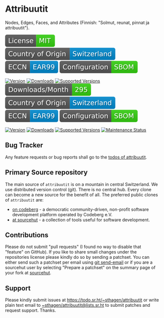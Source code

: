 # Attribuutit

Nodes, Edges, Faces, and Attributes (Finnish: "Solmut, reunat, pinnat ja attribuutit").

[![license](badges/license-spdx-mit.svg)](https://git.sr.ht/~sthagen/attribuutit/tree/default/item/LICENSE)
[![Country of Origin](badges/country-of-origin-name-switzerland-neutral.svg)](https://git.sr.ht/~sthagen/attribuutit/tree/default/item/COUNTRY-OF-ORIGIN)
[![Export Classification Control Number (ECCN)](badges/export-control-classification-number_eccn-ear99-neutral.svg)](https://git.sr.ht/~sthagen/attribuutit/tree/default/item/EXPORT-CONTROL-CLASSIFICATION-NUMBER)
[![Configuration](badges/configuration-sbom.svg)](third-party/index.html)

[![Version](https://img.shields.io/pypi/v/attribuutit.svg?style=flat)](https://pypi.python.org/pypi/attribuutit/)
[![Downloads](https://static.pepy.tech/badge/attribuutit/month)](https://pepy.tech/project/attribuutit)
[![Supported Versions](https://img.shields.io/pypi/pyversions/attribuutit.svg?style=flat)](https://pypi.python.org/pypi/attribuutit/)
[![Maintenance Status](docs/badges/downloads-per-month.svg)](https://git.sr.ht/~sthagen/attribuutit/log)
[![Country of Origin](badges/country-of-origin-name-switzerland-neutral.svg)](https://git.sr.ht/~sthagen/attribuutitNAME/tree/default/item/COUNTRY-OF-ORIGIN)
[![Export Classification Control Number (ECCN)](badges/export-control-classification-number_eccn-ear99-neutral.svg)](https://git.sr.ht/~sthagen/attribuutitNAME/tree/default/item/EXPORT-CONTROL-CLASSIFICATION-NUMBER)
[![Configuration](badges/configuration-sbom.svg)](third-party/index.html)

[![Version](https://img.shields.io/pypi/v/attribuutitNAME.svg?style=flat)](https://pypi.python.org/pypi/attribuutitNAME/)
[![Downloads](https://static.pepy.tech/badge/attribuutitNAME/month)](https://pepy.tech/project/attribuutitNAME)
[![Supported Versions](https://img.shields.io/pypi/pyversions/attribuutitNAME.svg?style=flat)](https://pypi.python.org/pypi/attribuutitNAME/)
[![Maintenance Status](https://img.shields.io/github/commit-activity/y/sthagen/attribuutitNAME.svg?style=flat)](https://git.sr.ht/~sthagen/attribuutitNAME/log)

## Bug Tracker

Any feature requests or bug reports shall go to the [todos of attribuutit](https://todo.sr.ht/~sthagen/attribuutit).

## Primary Source repository

The main source of `attribuutit` is on a mountain in central Switzerland.
We use distributed version control (git).
There is no central hub.
Every clone can become a new source for the benefit of all.
The preferred public clones of `attribuutit` are:

* [on codeberg](https://codeberg.org/sthagen/attribuutit) - a democratic community-driven, non-profit software development platform operated by Codeberg e.V.
* [at sourcehut](https://git.sr.ht/~sthagen/attribuutit) - a collection of tools useful for software development.

## Contributions

Please do not submit "pull requests" (I found no way to disable that "feature" on GitHub).
If you like to share small changes under the repositories license please kindly do so by sending a patchset.
You can either send such a patchset per email using [git send-email](https://git-send-email.io) or 
if you are a sourcehut user by selecting "Prepare a patchset" on the summary page of your fork at [sourcehut](https://git.sr.ht/).

## Support

Please kindly submit issues at <https://todo.sr.ht/~sthagen/attribuutit> or write plain text email to <~sthagen/attribuutit@lists.sr.ht> to submit patches and request support. Thanks.
